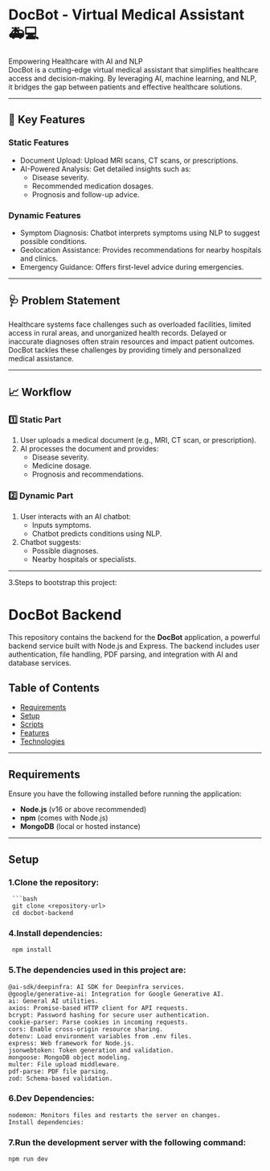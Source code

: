 # DocBot - Virtual Medical Assistant 🚑💻

Empowering Healthcare with AI and NLP  
DocBot is a cutting-edge virtual medical assistant that simplifies healthcare access and decision-making. By leveraging AI, machine learning, and NLP, it bridges the gap between patients and effective healthcare solutions.

---

## 🌟 Key Features

### Static Features
- Document Upload: Upload MRI scans, CT scans, or prescriptions.
- AI-Powered Analysis: Get detailed insights such as:
  - Disease severity.
  - Recommended medication dosages.
  - Prognosis and follow-up advice.

### Dynamic Features
- Symptom Diagnosis: Chatbot interprets symptoms using NLP to suggest possible conditions.
- Geolocation Assistance: Provides recommendations for nearby hospitals and clinics.
- Emergency Guidance: Offers first-level advice during emergencies.

---

## 🩺 Problem Statement

Healthcare systems face challenges such as overloaded facilities, limited access in rural areas, and unorganized health records. Delayed or inaccurate diagnoses often strain resources and impact patient outcomes.  
DocBot tackles these challenges by providing timely and personalized medical assistance.

---

## 📈 Workflow

### 1️⃣ Static Part
1. User uploads a medical document (e.g., MRI, CT scan, or prescription).
2. AI processes the document and provides:
   - Disease severity.
   - Medicine dosage.
   - Prognosis and recommendations.

### 2️⃣ Dynamic Part
1. User interacts with an AI chatbot:
   - Inputs symptoms.
   - Chatbot predicts conditions using NLP.
2. Chatbot suggests:
   - Possible diagnoses.
   - Nearby hospitals or specialists.

---
3.Steps to bootstrap this project:
   # DocBot Backend

This repository contains the backend for the **DocBot** application, a powerful backend service built with Node.js and Express. The backend includes user authentication, file handling, PDF parsing, and integration with AI and database services.
  
  ## Table of Contents
  
  - [Requirements](#requirements)
  - [Setup](#setup)
  - [Scripts](#scripts)
  - [Features](#features)
  - [Technologies](#technologies)
  
  ---
  
  ## Requirements
  
  Ensure you have the following installed before running the application:
  
  - **Node.js** (v16 or above recommended)
  - **npm** (comes with Node.js)
  - **MongoDB** (local or hosted instance)
  
  ---
  
  ## Setup
  
### 1.Clone the repository:
     ```bash
     git clone <repository-url>
     cd docbot-backend

    
### 4.Install dependencies:
     npm install

### 5.The dependencies used in this project are:
    @ai-sdk/deepinfra: AI SDK for Deepinfra services.
    @google/generative-ai: Integration for Google Generative AI.
    ai: General AI utilities.
    axios: Promise-based HTTP client for API requests.
    bcrypt: Password hashing for secure user authentication.
    cookie-parser: Parse cookies in incoming requests.
    cors: Enable cross-origin resource sharing.
    dotenv: Load environment variables from .env files.
    express: Web framework for Node.js.
    jsonwebtoken: Token generation and validation.
    mongoose: MongoDB object modeling.
    multer: File upload middleware.
    pdf-parse: PDF file parsing.
    zod: Schema-based validation.
    
### 6.Dev Dependencies:
    nodemon: Monitors files and restarts the server on changes.
    Install dependencies:


### 7.Run the development server with the following command:
    npm run dev

    
